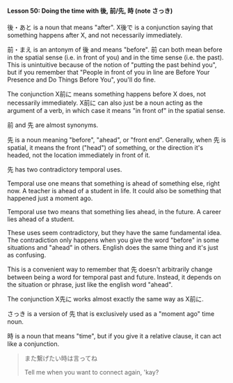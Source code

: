 #### Lesson 50: Doing the time with 後, 前/先, 時 (note さっき)


後・あと is a noun that means "after". X後で is a conjunction saying that something happens after X, and not necessarily immediately.


前・まえ is an antonym of 後 and means "before". 前 can both mean before in the spatial sense (i.e. in front of you) and in the time sense (i.e. the past). This is unintuitive because of the notion of "putting the past behind you", but if you remember that "People in front of you in line are Before Your Presence and Do Things Before You", you'll do fine.


The conjunction X前に means something happens before X does, not necessarily immediately. X前に can also just be a noun acting as the argument of a verb, in which case it means "in front of" in the spatial sense.


前 and 先 are almost synonyms.


先 is a noun meaning "before", "ahead", or "front end". Generally, when 先 is spatial, it means the front ("head") of something, or the direction it's headed, not the location immediately in front of it.


先 has two contradictory temporal uses.


Temporal use one means that something is ahead of something else, right now. A teacher is ahead of a student in life. It could also be something that happened just a moment ago.


Temporal use two means that something lies ahead, in the future. A career lies ahead of a student.


These uses seem contradictory, but they have the same fundamental idea. The contradiction only happens when you give the word "before" in some situations and "ahead" in others. English does the same thing and it's just as confusing.


This is a convenient way to remember that 先 doesn't arbitrarily change between being a word for temporal past and future. Instead, it depends on the situation or phrase, just like the english word "ahead".


The conjunction X先に works almost exactly the same way as X前に.


さっき is a version of 先 that is exclusively used as a "moment ago" time noun.


時 is a noun that means "time", but if you give it a relative clause, it can act like a conjunction.


> また繋げたい時は言ってね  
> > Tell me when you want to connect again, 'kay?

